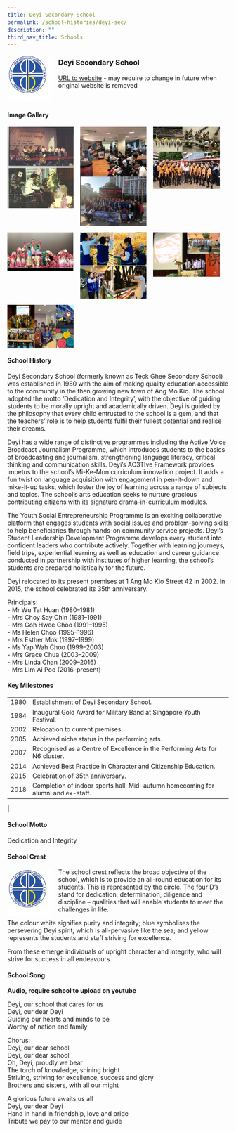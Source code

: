 ```yaml
---
title: Deyi Secondary School
permalink: /school-histories/deyi-sec/
description: ""
third_nav_title: Schools
---
```

<img src="/images/deyisec1.jpg" style="width:20%;margin-right:15px;" align = "left">

### **Deyi Secondary School**
[URL to website](https://deyisec.moe.edu.sg/) - may require to change in future when original website is removed

<br clear="left">

#### **Image Gallery**

<p><a href="https://staging.d1yxymztqoj7qn.amplifyapp.com/images/ahmadibrahimpri2.jpg">  
<img src="/images/deyisec2.jpg" style="width:30%;margin-right:15px;" align = "left">
</a></p>

<p><a href="https://staging.d1yxymztqoj7qn.amplifyapp.com/images/ahmadibrahimpri3.jpg">  
<img src="/images/deyisec3.jpg" style="width:30%;margin-right:15px;" align = "left">
</a></p>

<p><a href="https://staging.d1yxymztqoj7qn.amplifyapp.com/images/ahmadibrahimpri4.jpg">  
<img src="/images/deyisec4.jpg" style="width:30%;margin-right:15px;" align = "left">
</a></p>

<br clear="left">

<p><a href="https://staging.d1yxymztqoj7qn.amplifyapp.com/images/ahmadibrahimpri2.jpg">  
<img src="/images/deyisec5.jpg" style="width:30%;margin-right:15px;" align = "left">
</a></p>

<p><a href="https://staging.d1yxymztqoj7qn.amplifyapp.com/images/ahmadibrahimpri3.jpg">  
<img src="/images/deyisec6.jpg" style="width:30%;margin-right:15px;" align = "left">
</a></p>

<p><a href="https://staging.d1yxymztqoj7qn.amplifyapp.com/images/ahmadibrahimpri4.jpg">  
<img src="/images/deyisec7.jpg" style="width:30%;margin-right:15px;" align = "left">
</a></p>

<br clear="left">

<p><a href="https://staging.d1yxymztqoj7qn.amplifyapp.com/images/ahmadibrahimpri2.jpg">  
<img src="/images/deyisec8.jpg" style="width:30%;margin-right:15px;" align = "left">
</a></p>

<br clear="left">

#### **School History**
Deyi Secondary School (formerly known as Teck Ghee Secondary School) was established in 1980 with the aim of making quality education accessible to the community in the then growing new town of Ang Mo Kio. The school adopted the motto ‘Dedication and Integrity’, with the objective of guiding students to be morally upright and academically driven. Deyi is guided by the philosophy that every child entrusted to the school is a gem, and that the teachers’ role is to help students fulfil their fullest potential and realise their dreams.

Deyi has a wide range of distinctive programmes including the Active Voice Broadcast Journalism Programme, which introduces students to the basics of broadcasting and journalism, strengthening language literacy, critical thinking and communication skills. Deyi’s AC3TIve Framework provides impetus to the school’s Mi-Ke-Mon curriculum innovation project. It adds a fun twist on language acquisition with engagement in pen-it-down and mike-it-up tasks, which foster the joy of learning across a range of subjects and topics. The school’s arts education seeks to nurture gracious contributing citizens with its signature drama-in-curriculum modules.

The Youth Social Entrepreneurship Programme is an exciting collaborative platform that engages students with social issues and problem-solving skills to help beneficiaries through hands-on community service projects. Deyi’s Student Leadership Development Programme develops every student into confident leaders who contribute actively. Together with learning journeys, field trips, experiential learning as well as education and career guidance conducted in partnership with institutes of higher learning, the school’s students are prepared holistically for the future.

Deyi relocated to its present premises at 1 Ang Mo Kio Street 42 in 2002. In 2015, the school celebrated its 35th anniversary.

Principals:<br>
\- Mr Wu Tat Huan (1980–1981)<br>
\- Mrs Choy Say Chin (1981–1991)<br>
\- Mrs Goh Hwee Choo (1991–1995)<br>
\- Ms Helen Choo (1995–1996)<br>
\- Mrs Esther Mok (1997–1999)<br>
\- Ms Yap Wah Choo (1999–2003)<br>
\- Mrs Grace Chua (2003–2009)<br>
\- Mrs Linda Chan (2009–2016)<br>
\- Mrs Lim Ai Poo (2016–present)

#### **Key Milestones**

|  |  |
|:---:|---|
| 1980 | Establishment of Deyi Secondary School. |
| 1984 | Inaugural Gold Award for Military Band at Singapore Youth Festival. |
| 2002 | Relocation to current premises. |
| 2005 | Achieved niche status in the performing arts. |
| 2007 | Recognised as a Centre of Excellence in the Performing Arts for N6 cluster. |
| 2014 | Achieved Best Practice in Character and Citizenship Education. |
| 2015 | Celebration of 35th anniversary. |
| 2018 | Completion of indoor sports hall. Mid-autumn homecoming for alumni and ex-staff. |
|

#### **School Motto**
Dedication and Integrity

#### **School Crest**
<img src="/images/deyisec1.jpg" style="width:20%;margin-right:15px;" align = "left">

The school crest reflects the broad objective of the school, which is to provide an all-round education for its students. This is represented by the circle. The four D’s stand for dedication, determination, diligence and discipline – qualities that will enable students to meet the challenges in life.

The colour white signifies purity and integrity; blue symbolises the persevering Deyi spirit, which is all-pervasive like the sea; and yellow represents the students and staff striving for excellence.

From these emerge individuals of upright character and integrity, who will strive for success in all endeavours.

#### **School Song**
**Audio, require school to upload on youtube**

Deyi, our school that cares for us<br>
Deyi, our dear Deyi<br>
Guiding our hearts and minds to be<br>
Worthy of nation and family

Chorus:<br>
Deyi, our dear school<br>
Deyi, our dear school<br>
Oh, Deyi, proudly we bear<br>
The torch of knowledge, shining bright<br>
Striving, striving for excellence, success and glory<br>
Brothers and sisters, with all our might

A glorious future awaits us all<br>
Deyi, our dear Deyi<br>
Hand in hand in friendship, love and pride<br>
Tribute we pay to our mentor and guide